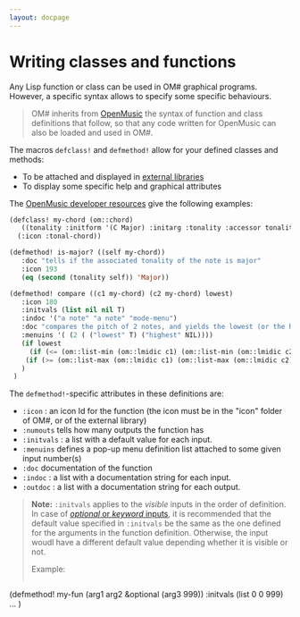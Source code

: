 ```yaml
---
layout: docpage
---
```


# Writing classes and functions

Any Lisp function or class can be used in OM# graphical programs. However, a specific syntax allows to specify some specific behaviours.

> OM# inherits from [OpenMusic](https://openmusic-project.github.io/openmusic/dev/codeforom) the syntax of function and class definitions that follow, so that any code written for OpenMusic can also be loaded and used in OM#.

The macros `defclass!` and `defmethod!` allow for your defined classes and methods:
- To be attached and displayed in [external libraries](write-library)
- To display some specific help and graphical attributes 

The [OpenMusic developer resources](https://openmusic-project.github.io/openmusic/dev/codeforom) give the following examples:

```cl
(defclass! my-chord (om::chord) 
   ((tonality :initform '(C Major) :initarg :tonality :accessor tonality))
  (:icon :tonal-chord))
```

```cl
(defmethod! is-major? ((self my-chord)) 
   :doc "tells if the associated tonality of the note is major" 
   :icon 193 
   (eq (second (tonality self)) 'Major))
```

```cl
(defmethod! compare ((c1 my-chord) (c2 my-chord) lowest) 
   :icon 180 
   :initvals (list nil nil T) 
   :indoc '("a note" "a note" "mode-menu") 
   :doc "compares the pitch of 2 notes, and yields the lowest (or the highest) one" 
   :menuins '( (2 ( ("lowest" T) ("highest" NIL)))) 
   (if lowest 
     (if (<= (om::list-min (om::lmidic c1) (om::list-min (om::lmidic c2))) c1 c2) 
    (if (>= (om::list-max (om::lmidic c1) (om::list-max (om::lmidic c2))) c1 c2)
   )
 )
```


The `defmethod!`-specific attributes in these definitions are:


- `:icon` : an icon Id for the function (the icon must be in the "icon" folder of OM#, or of the external library)
- `:numouts` tells how many outputs the function has
- `:initvals` : a list with a default value for each input.
- `:menuins` defines a pop-up menu definition list attached to some given input number(s)
- `:doc` documentation of the function
- `:indoc` : a list with a documentation string for each input.
- `:outdoc` : a list with a documentation string for each output.    
    


> **Note:** `:initvals` applies to the _visible_ inputs in the order of definition. In case of [_optional_ or _keyword_ inputs](box-inputs), it is recommended that the default value specified in `:initvals` be the same as the one defined for the arguments in the function definition. Otherwise, the input woudl have a different default value depending whether it is visible or not.
>
> Example: 
> ```cl
(defmethod! my-fun (arg1 arg2 &optional (arg3 999)) 
   :initvals (list 0 0 999) 
   ...
 )
```



